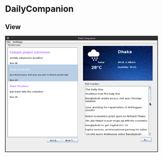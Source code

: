 # DailyCompanion

## View
![Screenshot](https://raw.githubusercontent.com/Ysajid/DailyCompanion/master/screen.png)
